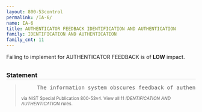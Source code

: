 ```yaml
---
layout: 800-53control
permalink: /IA-6/
name: IA-6
title: AUTHENTICATOR FEEDBACK IDENTIFICATION AND AUTHENTICATION
family: IDENTIFICATION AND AUTHENTICATION
family_cnt: 11
---
```

<p class="text-info">Failing to implement for AUTHENTICATOR FEEDBACK is of <b>LOW</b> impact.</p>

<h3 style="border-bottom:1px solid #ddd;margin:30px 0 8px 0;">Statement</h3>
<blockquote>
<pre>     The information system obscures feedback of authentication information during the authentication process to protect the information from possible exploitation/use by unauthorized individuals. 
</pre>
<p><small>via NIST Special Publication 800-53v4. View all 11 <i>IDENTIFICATION AND AUTHENTICATION</i> rules. <a href="/cce/ssg/group/$Group_id"><span class="glyphicon glyphicon-link"></span></a> </small></p>
</blockquote>


